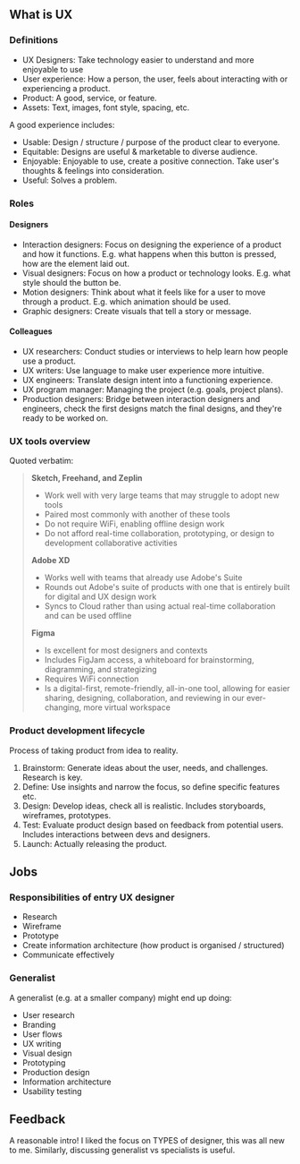 ## What is UX

### Definitions

- UX Designers: Take technology easier to understand and more enjoyable to use
- User experience: How a person, the user, feels about interacting with or experiencing a product.
- Product: A good, service, or feature.
- Assets: Text, images, font style, spacing, etc.

A good experience includes:

- Usable: Design / structure / purpose of the product clear to everyone.
- Equitable: Designs are useful & marketable to diverse audience.
- Enjoyable: Enjoyable to use, create a positive connection. Take user's thoughts & feelings into consideration.
- Useful: Solves a problem.

### Roles

#### Designers

- Interaction designers: Focus on designing the experience of a product and how it functions. E.g. what happens when this button is pressed, how are the element laid out.
- Visual designers: Focus on how a product or technology looks. E.g. what style should the button be.
- Motion designers: Think about what it feels like for a user to move through a product. E.g. which animation should be used.
- Graphic designers: Create visuals that tell a story or message.

#### Colleagues

- UX researchers: Conduct studies or interviews to help learn how people use a product.
- UX writers: Use language to make user experience more intuitive.
- UX engineers: Translate design intent into a functioning experience.
- UX program manager: Managing the project (e.g. goals, project plans).
- Production designers: Bridge between interaction designers and engineers, check the first designs match the final designs, and they're ready to be worked on.

### UX tools overview

Quoted verbatim:

> **Sketch, Freehand, and Zeplin**
>
> - Work well with very large teams that may struggle to adopt new tools
> - Paired most commonly with another of these tools
> - Do not require WiFi, enabling offline design work
> - Do not afford real-time collaboration, prototyping, or design to development collaborative activities
>
> **Adobe XD**
>
> - Works well with teams that already use Adobe's Suite
> - Rounds out Adobe's suite of products with one that is entirely built for digital and UX design work
> - Syncs to Cloud rather than using actual real-time collaboration and can be used offline
>
> **Figma**
>
> - Is excellent for most designers and contexts
> - Includes FigJam access, a whiteboard for brainstorming, diagramming, and strategizing
> - Requires WiFi connection
> - Is a digital-first, remote-friendly, all-in-one tool, allowing for easier sharing, designing, collaboration, and reviewing in our ever-changing, more virtual workspace

### Product development lifecycle

Process of taking product from idea to reality.

1. Brainstorm: Generate ideas about the user, needs, and challenges. Research is key.
2. Define: Use insights and narrow the focus, so define specific features etc.
3. Design: Develop ideas, check all is realistic. Includes storyboards, wireframes, prototypes.
4. Test: Evaluate product design based on feedback from potential users. Includes interactions between devs and designers.
5. Launch: Actually releasing the product.

## Jobs

### Responsibilities of entry UX designer

- Research
- Wireframe
- Prototype
- Create information architecture (how product is organised / structured)
- Communicate effectively

### Generalist

A generalist (e.g. at a smaller company) might end up doing:

- User research
- Branding
- User flows
- UX writing
- Visual design
- Prototyping
- Production design
- Information architecture
- Usability testing

## Feedback

A reasonable intro! I liked the focus on TYPES of designer, this was all new to me. Similarly, discussing generalist vs specialists is useful.
